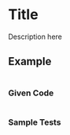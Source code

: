 # Title

Description here

## Example

```text

```

### Given Code

```python

```

### Sample Tests

```python

```
